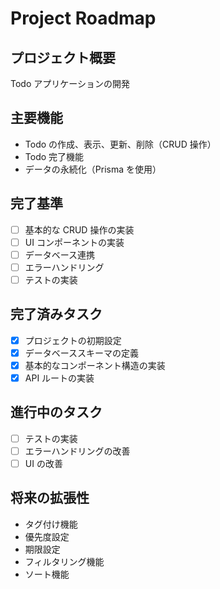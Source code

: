 # Project Roadmap

## プロジェクト概要

Todo アプリケーションの開発

## 主要機能

- Todo の作成、表示、更新、削除（CRUD 操作）
- Todo 完了機能
- データの永続化（Prisma を使用）

## 完了基準

- [ ] 基本的な CRUD 操作の実装
- [ ] UI コンポーネントの実装
- [ ] データベース連携
- [ ] エラーハンドリング
- [ ] テストの実装

## 完了済みタスク

- [x] プロジェクトの初期設定
- [x] データベーススキーマの定義
- [x] 基本的なコンポーネント構造の実装
- [x] API ルートの実装

## 進行中のタスク

- [ ] テストの実装
- [ ] エラーハンドリングの改善
- [ ] UI の改善

## 将来の拡張性

- タグ付け機能
- 優先度設定
- 期限設定
- フィルタリング機能
- ソート機能
